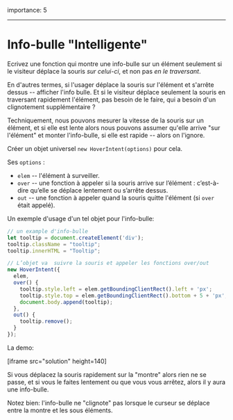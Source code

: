 importance: 5

---

# Info-bulle "Intelligente"

Ecrivez une fonction qui montre une info-bulle  sur un élément seulement si le visiteur déplace la souris *sur celui-ci*, et non pas *en le traversant*.

En d'autres termes, si l'usager déplace la souris sur l'élément et s'arrête dessus -- afficher l'info bulle. Et si le visiteur déplace seulement la souris en traversant rapidement l'élément, pas besoin de le faire, qui a besoin d'un clignotement supplémentaire ?

Techniquement, nous pouvons mesurer la vitesse de la souris sur un élément, et si elle est lente alors nous pouvons assumer qu'elle  arrive "sur l'élément" et monter l'info-bulle, si elle est rapide -- alors on l'ignore.

Créer un objet universel `new HoverIntent(options)` pour cela.

Ses `options` :

- `elem` -- l'élément à surveiller.
- `over` -- une fonction à appeler si la souris arrive sur l’élément : c’est-à-dire qu’elle se déplace lentement ou s’arrête dessus.
- `out` -- une fonction à appeler quand la souris quitte l'élément (si `over` était appelé).

Un exemple d'usage d'un tel objet pour l'info-bulle:

```js
// un example d'info-bulle
let tooltip = document.createElement('div');
tooltip.className = "tooltip";
tooltip.innerHTML = "Tooltip";

// L’objet va  suivre la souris et appeler les fonctions over/out
new HoverIntent({
  elem,
  over() {
    tooltip.style.left = elem.getBoundingClientRect().left + 'px';
    tooltip.style.top = elem.getBoundingClientRect().bottom + 5 + 'px';
    document.body.append(tooltip);
  },
  out() {
    tooltip.remove();
  }
});
```

La demo:

[iframe src="solution" height=140]

Si vous déplacez la souris rapidement sur la "montre" alors rien ne se passe, et si vous le faites lentement  ou que vous vous arrêtez, alors il y aura une info-bulle.

Notez bien: l'info-bulle ne "clignote" pas lorsque le curseur se déplace entre la montre et les sous éléments.

